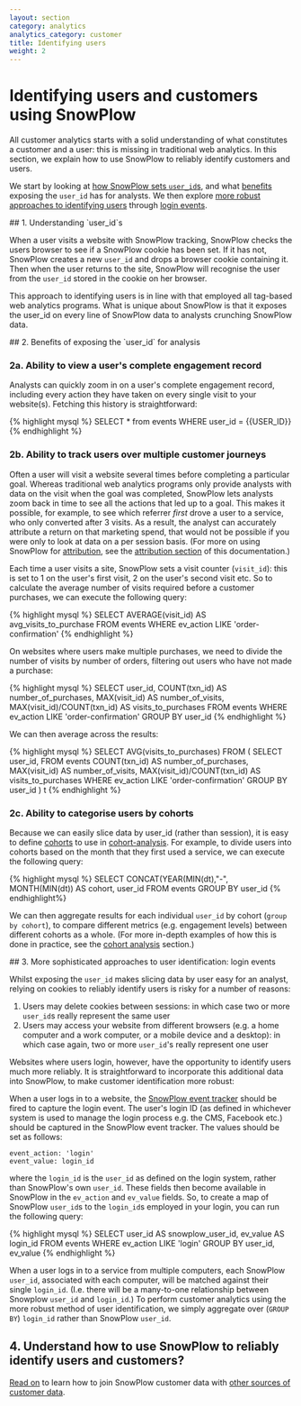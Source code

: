 ```yaml
---
layout: section
category: analytics
analytics_category: customer
title: Identifying users
weight: 2
---
```


# Identifying users and customers using SnowPlow

All customer analytics starts with a solid understanding of what constitutes a customer and a user: this is missing in traditional web analytics. In this section, we explain how to use SnowPlow to reliably identify customers and users. 

We start by looking at [how SnowPlow sets `user_id`s](#user_id), and what [benefits](#benefits_of_user_id) exposing the `user_id` has for analysts. We then explore [more robust approaches to identifying users](#login-events) through [login events](#login-events). 

<a name="user_id" />
## 1. Understanding `user_id`s

When a user visits a website with SnowPlow tracking, SnowPlow checks the users browser to see if a SnowPlow cookie has been set. If it has not, SnowPlow creates a new `user_id` and drops a browser cookie containing it. Then when the user returns to the site, SnowPlow will recognise the user from the `user_id` stored in the cookie on her browser.

This approach to identifying users is in line with that employed all tag-based web analytics programs. What is unique about SnowPlow is that it exposes the user_id on every line of SnowPlow data to analysts crunching SnowPlow data. 

<a name="benefits_of_user_id" />
## 2. Benefits of exposing the `user_id` for analysis

### 2a. Ability to view a user's complete engagement record

Analysts can quickly zoom in on a user's complete engagement record, including every action they have taken on every single visit to your website(s). Fetching this history is straightforward:

{% highlight mysql %}
SELECT * from events
WHERE user_id = {{USER_ID}}
{% endhighlight %}

### 2b. Ability to track users over multiple customer journeys

Often a user will visit a website several times before completing a particular goal. Whereas traditional web analytics programs only provide analysts with data on the visit when the goal was completed, SnowPlow lets analysts zoom back in time to see all the actions that led up to a goal. This makes it possible, for example, to see which referrer *first* drove a user to a service, who only converted after 3 visits. As a result, the analyst can accurately attribute a return on that marketing spend, that would not be possible if you were only to look at data on a per session basis. (For more on using SnowPlow for [attribution][attribution], see the [attribution section][attribution] of this documentation.)

Each time a user visits a site, SnowPlow sets a visit counter (`visit_id`): this is set to 1 on the user's first visit, 2 on the user's second visit etc. So to calculate the average number of visits required before a customer purchases, we can execute the following query:

{% highlight mysql %}
SELECT 
AVERAGE(visit_id) AS avg_visits_to_purchase
FROM events
WHERE ev_action LIKE 'order-confirmation'
{% endhighlight %}

On websites where users make multiple purchases, we need to divide the number of visits by number of orders, filtering out users who have not made a purchase: 

{% highlight mysql %}
SELECT user_id,
COUNT(txn_id) AS number_of_purchases,
MAX(visit_id) AS number_of_visits,
MAX(visit_id)/COUNT(txn_id) AS visits_to_purchases
FROM events 
WHERE ev_action LIKE 'order-confirmation'
GROUP BY user_id
{% endhighlight %}

We can then average across the results:

{% highlight mysql %}
SELECT
AVG(visits_to_purchases)
FROM (
	SELECT user_id,
	FROM events 
	COUNT(txn_id) AS number_of_purchases,
	MAX(visit_id) AS number_of_visits,
	MAX(visit_id)/COUNT(txn_id) AS visits_to_purchases
	WHERE ev_action LIKE 'order-confirmation'
	GROUP BY user_id
) t
{% endhighlight %}


### 2c. Ability to categorise users by cohorts

Because we can easily slice data by user_id (rather than session), it is easy to define [cohorts][cohort-analysis] to use in [cohort-analysis][cohort-analysis]. For example, to divide users into cohorts based on the month that they first used a service, we can execute the following query:

{% highlight mysql %}
SELECT
CONCAT(YEAR(MIN(dt),"-", MONTH(MIN(dt)) AS cohort,
user_id
FROM events
GROUP BY user_id
{% endhighlight%}

We can then aggregate results for each individual `user_id` by cohort (`group by cohort`), to compare different metrics (e.g. engagement levels) between different cohorts as a whole. (For more in-depth examples of how this is done in practice, see the [cohort analysis][cohort-analysis] section.)

<a name="login-events" />
## 3. More sophisticated approaches to user identification: login events

Whilst exposing the `user_id` makes slicing data by user easy for an analyst, relying on cookies to reliably identify users is risky for a number of reasons:

1. Users may delete cookies between sessions: in which case two or more `user_id`s really represent the same user
2. Users may access your website from different browsers (e.g. a home computer and a work computer, or a mobile device and a desktop): in which case again, two or more `user_id`'s really represent one user

Websites where users login, however, have the opportunity to identify users much more reliably. It is straightforward to incorporate this additional data into SnowPlow, to make customer identification more robust:

When a user logs in to a website, the [SnowPlow event tracker][event-tracking] should be fired to capture the login event. The user's login ID (as defined in whichever system is used to manage the login process e.g. the CMS, Facebook etc.) should be captured in the SnowPlow event tracker. The values should be set as follows:

	event_action: 'login'
	event_value: login_id

where the `login_id` is the `user_id` as defined on the login system, rather than SnowPlow's own `user_id`. These fields then become available in SnowPlow in the `ev_action` and `ev_value` fields. So, to create a map of SnowPlow `user_id`s to the `login_id`s employed in your login, you can run the following query:

{% highlight mysql %}
SELECT
user_id AS snowplow_user_id,
ev_value AS login_id
FROM events
WHERE ev_action LIKE 'login'
GROUP BY user_id, ev_value
{% endhighlight %}

When a user logs in to a service from multiple computers, each SnowPlow `user_id`, associated with each computer, will be matched against their single `login_id`. (I.e. there will be a many-to-one relationship between Snowplow `user_id` and `login_id`.) To perform customer analytics using the more robust method of user identification, we simply aggregate over (`GROUP BY`) `login_id` rather than SnowPlow `user_id`.

## 4. Understand how to use SnowPlow to reliably identify users and customers?

[Read on][join-customer-data] to learn how to join SnowPlow customer data with [other sources of customer data][join-customer-data].

[cohort-analysis]: /analytics/customer-analytics/cohort-analysis.html
[event-tracking]: https://github.com/snowplow/snowplow/wiki/Integrating-SnowPlow-into-your-website#wiki-events
[join-customer-data]: /analytics/customer-analytics/joining-customer-data.html
[attribution]: /analytics/customer-analytics/attributino.html
